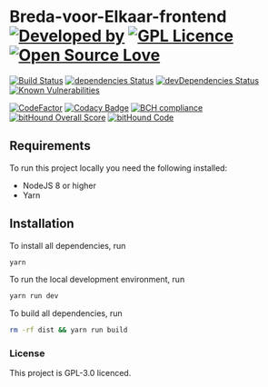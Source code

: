 # Breda-voor-Elkaar-frontend [![Developed by](https://img.shields.io/badge/Developed%20by-Bytecode.nl-green.svg)](https://bytecode.nl) [![GPL Licence](https://badges.frapsoft.com/os/gpl/gpl.svg?v=103)](https://opensource.org/licenses/GPL-3.0/) [![Open Source Love](https://badges.frapsoft.com/os/v1/open-source.svg?v=103)](https://github.com/ellerbrock/open-source-badges/)

[![Build Status](https://travis-ci.org/BytecodeBV/Salesleadership-Academy.svg?branch=master)](https://travis-ci.org/BytecodeBV/Salesleadership-Academy)
[![dependencies Status](https://david-dm.org/BytecodeBV/Breda-voor-Elkaar-frontend/status.svg)](https://david-dm.org/BytecodeBV/Breda-voor-Elkaar-frontend)
[![devDependencies Status](https://david-dm.org/BytecodeBV/Breda-voor-Elkaar-frontend/dev-status.svg)](https://david-dm.org/BytecodeBV/Breda-voor-Elkaar-frontend?type=dev)
[![Known Vulnerabilities](https://snyk.io/test/github/bytecodebv/breda-voor-elkaar-frontend/badge.svg?targetFile=package.json)](https://snyk.io/test/github/bytecodebv/breda-voor-elkaar-frontend?targetFile=package.json)

[![CodeFactor](https://www.codefactor.io/repository/github/bytecodebv/breda-voor-elkaar-frontend/badge)](https://www.codefactor.io/repository/github/bytecodebv/breda-voor-elkaar-frontend)
[![Codacy Badge](https://api.codacy.com/project/badge/Grade/1debd6c39ffd4215a8a5ec02f51cc444)](https://www.codacy.com/app/lucianonooijen/Breda-voor-Elkaar-frontend?utm_source=github.com&amp;utm_medium=referral&amp;utm_content=BytecodeBV/Breda-voor-Elkaar-frontend&amp;utm_campaign=Badge_Grade)
[![BCH compliance](https://bettercodehub.com/edge/badge/BytecodeBV/Breda-voor-Elkaar-frontend?branch=master)](https://bettercodehub.com/)
[![bitHound Overall Score](https://www.bithound.io/github/BytecodeBV/Salesleadership-Academy/badges/score.svg)](https://www.bithound.io/github/BytecodeBV/Salesleadership-Academy)
[![bitHound Code](https://www.bithound.io/github/BytecodeBV/Salesleadership-Academy/badges/code.svg)](https://www.bithound.io/github/BytecodeBV/Salesleadership-Academy)


## Requirements

To run this project locally you need the following installed:

* NodeJS 8 or higher
* Yarn

## Installation

To install all dependencies, run

```sh
yarn
```

To run the local development environment, run

```sh
yarn run dev
```

To build all dependencies, run

```sh
rm -rf dist && yarn run build
```

### License

This project is GPL-3.0 licenced.
